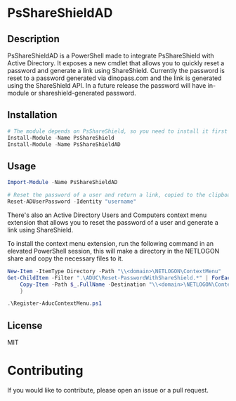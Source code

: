 # PsShareShieldAD

## Description
PsShareShieldAD is a PowerShell made to integrate PsShareShield with Active Directory.
It exposes a new cmdlet that allows you to quickly reset a password and generate a link using ShareShield.
Currently the password is reset to a password generated via dinopass.com and the link is generated using the ShareShield API.
In a future release the password will have in-module or shareshield-generated password.

## Installation
```powershell
# The module depends on PsShareShield, so you need to install it first
Install-Module -Name PsShareShield
Install-Module -Name PsShareShieldAD
```

## Usage
```powershell
Import-Module -Name PsShareShieldAD

# Reset the password of a user and return a link, copied to the clipboard
Reset-ADUserPassword -Identity "username"
```

There's also an Active Directory Users and Computers context menu extension that allows you to reset the password of a user and generate a link using ShareShield.

To install the context menu extension, run the following command in an elevated PowerShell session, this will make a directory in the NETLOGON share and copy the necessary files to it.
```powershell
New-Item -ItemType Directory -Path "\\<domain>\NETLOGON\ContextMenu"
Get-ChildItem -Filter ".\ADUC\Reset-PasswordWithShareShield.*" | ForEach-Object { 
    Copy-Item -Path $_.FullName -Destination "\\<domain>\NETLOGON\ContextMenu" -Force
    }

.\Register-AducContextMenu.ps1
```

## License
MIT

# Contributing
If you would like to contribute, please open an issue or a pull request.

